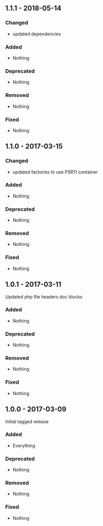## 1.1.1 - 2018-05-14

### Changed
* updated dependencies

### Added
* Nothing

### Deprecated
* Nothing

### Removed
* Nothing

### Fixed
* Nothing


## 1.1.0 - 2017-03-15

### Changed
* updated factories to use PSR11 container

### Added
* Nothing

### Deprecated
* Nothing

### Removed
* Nothing

### Fixed
* Nothing


## 1.0.1 - 2017-03-11

Updated php file headers doc blocks

### Added
* Nothing

### Deprecated
* Nothing

### Removed
* Nothing

### Fixed
* Nothing


## 1.0.0 - 2017-03-09

Initial tagged release

### Added
* Everything

### Deprecated
* Nothing

### Removed
* Nothing

### Fixed
* Nothing
